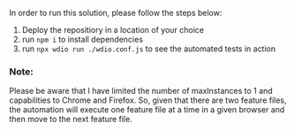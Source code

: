 In order to run this solution, please follow the steps below:

1. Deploy the repositiory in a location of your choice
2. run `npm i` to install dependencies
3. run `npx wdio run ./wdio.conf.js` to see the automated tests in action

### Note:
Please be aware that I have limited the number of maxInstances to 1 and capabilities to Chrome and Firefox. So, given that there are two feature files, the automation will execute one feature file at a time in a given browser and then move to the next feature file.